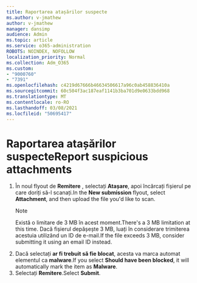 ```yaml
---
title: Raportarea atașărilor suspecte
ms.author: v-jmathew
author: v-jmathew
manager: dansimp
audience: Admin
ms.topic: article
ms.service: o365-administration
ROBOTS: NOINDEX, NOFOLLOW
localization_priority: Normal
ms.collection: Adm_O365
ms.custom:
- "9000760"
- "7391"
ms.openlocfilehash: c4219d67666b46634506617a96c0ab458836410a
ms.sourcegitcommit: 60c504f3ac187eaf1141b3ba701d9e0633bdd968
ms.translationtype: MT
ms.contentlocale: ro-RO
ms.lasthandoff: 03/08/2021
ms.locfileid: "50695417"
---
```

# <a name="report-suspicious-attachments"></a><span data-ttu-id="5031f-102">Raportarea atașărilor suspecte</span><span class="sxs-lookup"><span data-stu-id="5031f-102">Report suspicious attachments</span></span>

1. <span data-ttu-id="5031f-103">În noul flyout de **Remitere** , selectați **Atașare**, apoi încărcați fișierul pe care doriți să-l scanați.</span><span class="sxs-lookup"><span data-stu-id="5031f-103">In the **New submission** flyout, select **Attachment**, and then upload the file you'd like to scan.</span></span>
    > [!NOTE]
    > <span data-ttu-id="5031f-104">Există o limitare de 3 MB în acest moment.</span><span class="sxs-lookup"><span data-stu-id="5031f-104">There's a 3 MB limitation at this time.</span></span> <span data-ttu-id="5031f-105">Dacă fișierul depășește 3 MB, luați în considerare trimiterea acestuia utilizând un ID de e-mail.</span><span class="sxs-lookup"><span data-stu-id="5031f-105">If the file exceeds 3 MB, consider submitting it using an email ID instead.</span></span>
2. <span data-ttu-id="5031f-106">Dacă selectați **ar fi trebuit să fie blocat**, acesta va marca automat elementul ca **malware**.</span><span class="sxs-lookup"><span data-stu-id="5031f-106">If you select **Should have been blocked**, it will automatically mark the item as **Malware**.</span></span>
3. <span data-ttu-id="5031f-107">Selectați **Remitere**.</span><span class="sxs-lookup"><span data-stu-id="5031f-107">Select **Submit**.</span></span>
